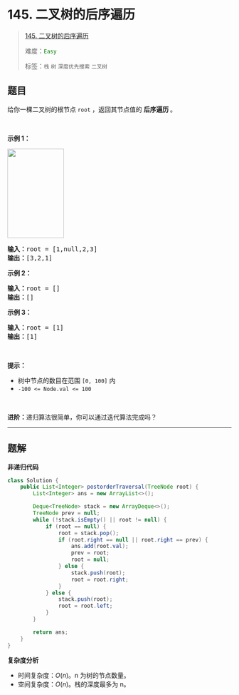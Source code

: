 # 145. 二叉树的后序遍历

> [145. 二叉树的后序遍历](https://leetcode.cn/problems/binary-tree-postorder-traversal/)
>
> 难度：<font color=green>`Easy`</font>
>
> 标签：`栈` `树` `深度优先搜索` `二叉树`

## 题目

<p>给你一棵二叉树的根节点 <code>root</code> ，返回其节点值的 <strong>后序遍历 </strong>。</p>

<p>&nbsp;</p>

<p><strong>示例 1：</strong></p>
<img alt="" src="https://assets.leetcode.com/uploads/2020/08/28/pre1.jpg" style="width: 127px; height: 200px;" />
<pre>
<strong>输入：</strong>root = [1,null,2,3]
<strong>输出：</strong>[3,2,1]
</pre>

<p><strong>示例 2：</strong></p>

<pre>
<strong>输入：</strong>root = []
<strong>输出：</strong>[]
</pre>

<p><strong>示例 3：</strong></p>

<pre>
<strong>输入：</strong>root = [1]
<strong>输出：</strong>[1]
</pre>

<p>&nbsp;</p>

<p><strong>提示：</strong></p>

<ul>
	<li>树中节点的数目在范围 <code>[0, 100]</code> 内</li>
	<li><code>-100 &lt;= Node.val &lt;= 100</code></li>
</ul>

<p>&nbsp;</p>

<p><strong>进阶：</strong>递归算法很简单，你可以通过迭代算法完成吗？</p>


--------------------

## 题解

**非递归代码**

```java
class Solution {
    public List<Integer> postorderTraversal(TreeNode root) {
        List<Integer> ans = new ArrayList<>();

        Deque<TreeNode> stack = new ArrayDeque<>();
        TreeNode prev = null;
        while (!stack.isEmpty() || root != null) {
            if (root == null) {
                root = stack.pop();
                if (root.right == null || root.right == prev) {
                    ans.add(root.val);
                    prev = root;
                    root = null;
                } else {
                    stack.push(root);
                    root = root.right;
                }
            } else {
                stack.push(root);
                root = root.left;
            }
        }

        return ans;
    }
}
```

**复杂度分析**

- 时间复杂度：$O(n)$。n 为树的节点数量。
- 空间复杂度：$O(n)$。栈的深度最多为 n。
